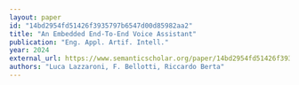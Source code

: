 ```yaml
---
layout: paper
id: "14bd2954fd51426f3935797b6547d00d85982aa2"
title: "An Embedded End-To-End Voice Assistant"
publication: "Eng. Appl. Artif. Intell."
year: 2024
external_url: https://www.semanticscholar.org/paper/14bd2954fd51426f3935797b6547d00d85982aa2
authors: "Luca Lazzaroni, F. Bellotti, Riccardo Berta"
---
```

